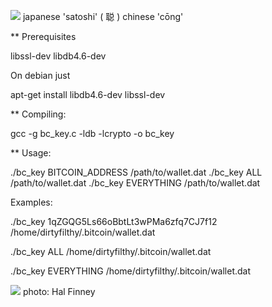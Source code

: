 ![](https://github.com/ymmah/bc_key/blob/master/OCR/AI/ArtBoard%20Image%20(227).jpg)
 japanese 'satoshi'      ( 聪 )     chinese 'cōng'
 

** Prerequisites

libssl-dev libdb4.6-dev

On debian just

apt-get install libdb4.6-dev libssl-dev

** Compiling:

gcc -g bc_key.c -ldb -lcrypto -o bc_key

** Usage:

./bc_key BITCOIN_ADDRESS /path/to/wallet.dat
./bc_key ALL /path/to/wallet.dat
./bc_key EVERYTHING /path/to/wallet.dat


Examples:

./bc_key 1qZGQG5Ls66oBbtLt3wPMa6zfq7CJ7f12 /home/dirtyfilthy/.bitcoin/wallet.dat

./bc_key ALL /home/dirtyfilthy/.bitcoin/wallet.dat

./bc_key EVERYTHING /home/dirtyfilthy/.bitcoin/wallet.dat

![](https://github.com/ymmah/bc_key/blob/master/OCR/AI/ArtBoard%20Image%20(364)%20(1).jpg)
photo: Hal Finney
